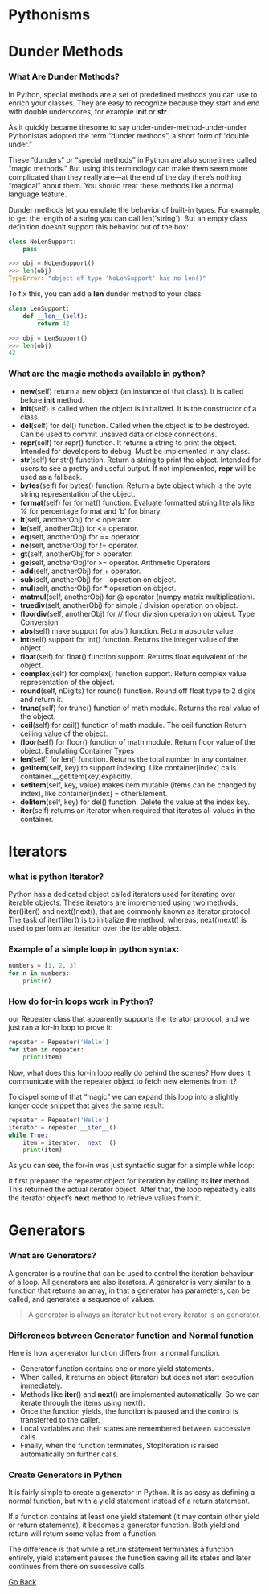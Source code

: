 # Pythonisms



# Dunder Methods



### What Are Dunder Methods?
In Python, special methods are a set of predefined methods you can use to enrich your classes. They are easy to recognize because they start and end with double underscores, for example __init__ or __str__.

As it quickly became tiresome to say under-under-method-under-under Pythonistas adopted the term “dunder methods”, a short form of “double under.”

These “dunders” or “special methods” in Python are also sometimes called “magic methods.” But using this terminology can make them seem more complicated than they really are—at the end of the day there’s nothing “magical” about them. You should treat these methods like a normal language feature.

Dunder methods let you emulate the behavior of built-in types. For example, to get the length of a string you can call len('string'). But an empty class definition doesn’t support this behavior out of the box:

```python
class NoLenSupport:
    pass

>>> obj = NoLenSupport()
>>> len(obj)
TypeError: "object of type 'NoLenSupport' has no len()"
```

To fix this, you can add a __len__ dunder method to your class:

```python
class LenSupport:
    def __len__(self):
        return 42

>>> obj = LenSupport()
>>> len(obj)
42
```

### What are the magic methods available in python?

- __new__(self) return a new object (an instance of that class). It is called before __init__ method.
- __init__(self) is called when the object is initialized. It is the constructor of a class.
- __del__(self) for del() function. Called when the object is to be destroyed. Can be used to commit unsaved data or close connections.
- __repr__(self) for repr() function. It returns a string to print the object. Intended for developers to debug. Must be implemented in any class.
- __str__(self) for str() function. Return a string to print the object. Intended for users to see a pretty and useful output. If not implemented, __repr__ will be used as a fallback.
- __bytes__(self) for bytes() function. Return a byte object which is the byte string representation of the object.
- __format__(self) for format() function. Evaluate formatted string literals like % for percentage format and ‘b’ for binary.
- __lt__(self, anotherObj) for < operator.
- __le__(self, anotherObj) for <= operator.
- __eq__(self, anotherObj) for == operator.
- __ne__(self, anotherObj) for != operator.
- __gt__(self, anotherObj)for > operator.
- __ge__(self, anotherObj)for >= operator.
Arithmetic Operators
- __add__(self, anotherObj) for + operator.
- __sub__(self, anotherObj) for – operation on object.
- __mul__(self, anotherObj) for * operation on object.
- __matmul__(self, anotherObj) for @ operator (numpy matrix multiplication).
- __truediv__(self, anotherObj) for simple / division operation on object.
- __floordiv__(self, anotherObj) for // floor division operation on object.
Type Conversion
- __abs__(self) make support for abs() function. Return absolute value.
- __int__(self) support for int() function. Returns the integer value of the object.
- __float__(self) for float() function support. Returns float equivalent of the object.
- __complex__(self) for complex() function support. Return complex value representation of the object.
- __round__(self, nDigits) for round() function. Round off float type to 2 digits and return it.
- __trunc__(self) for trunc() function of math module. Returns the real value of the object.
- __ceil__(self) for ceil() function of math module. The ceil function Return ceiling value of the object.
- __floor__(self) for floor() function of math module. Return floor value of the object.
Emulating Container Types
- __len__(self) for len() function. Returns the total number in any container.
- __getitem__(self, key) to support indexing. LIke container[index] calls container.__getitem(key)explicitly.
- __setitem__(self, key, value) makes item mutable (items can be changed by index), like container[index] = otherElement.
- __delitem__(self, key) for del() function. Delete the value at the index key.
- __iter__(self) returns an iterator when required that iterates all values in the container.



# Iterators

### what is python Iterator? 

Python has a dedicated object called iterators used for iterating over iterable objects. These iterators are implemented using two methods, iter()iter() and next()next(), that are commonly known as iterator protocol. The task of iter()iter() is to initialize the method; whereas, next()next() is used to perform an iteration over the iterable object.

### Example of a simple loop in python syntax:

```python
numbers = [1, 2, 3]
for n in numbers:
    print(n)
```
### How do for-in loops work in Python?

our Repeater class that apparently supports the iterator protocol, and we just ran a for-in loop to prove it:

```python
repeater = Repeater('Hello')
for item in repeater:
    print(item)
```
Now, what does this for-in loop really do behind the scenes? How does it communicate with the repeater object to fetch new elements from it?

To dispel some of that “magic” we can expand this loop into a slightly longer code snippet that gives the same result:

```python
repeater = Repeater('Hello')
iterator = repeater.__iter__()
while True:
    item = iterator.__next__()
    print(item)
```
As you can see, the for-in was just syntactic sugar for a simple while loop:

It first prepared the repeater object for iteration by calling its __iter__ method. This returned the actual iterator object.
After that, the loop repeatedly calls the iterator object’s __next__ method to retrieve values from it.


# Generators

### What are Generators? 

A generator is a routine that can be used to control the iteration behaviour of a loop. All generators are also iterators. A generator is very similar to a function that returns an array, in that a generator has parameters, can be called, and generates a sequence of values.

> A generator is always an iterator but not every iterator is an generator.

### Differences between Generator function and Normal function
Here is how a generator function differs from a normal function.

- Generator function contains one or more yield statements.
- When called, it returns an object (iterator) but does not start execution immediately.
- Methods like __iter__() and __next__() are implemented automatically. So we can iterate through the items using next().
- Once the function yields, the function is paused and the control is transferred to the caller.
- Local variables and their states are remembered between successive calls.
- Finally, when the function terminates, StopIteration is raised automatically on further calls.



### Create Generators in Python
It is fairly simple to create a generator in Python. It is as easy as defining a normal function, but with a yield statement instead of a return statement.

If a function contains at least one yield statement (it may contain other yield or return statements), it becomes a generator function. Both yield and return will return some value from a function.

The difference is that while a return statement terminates a function entirely, yield statement pauses the function saving all its states and later continues from there on successive calls.



[Go Back](https://musaabshalaldeh.github.io/reading-notes/)